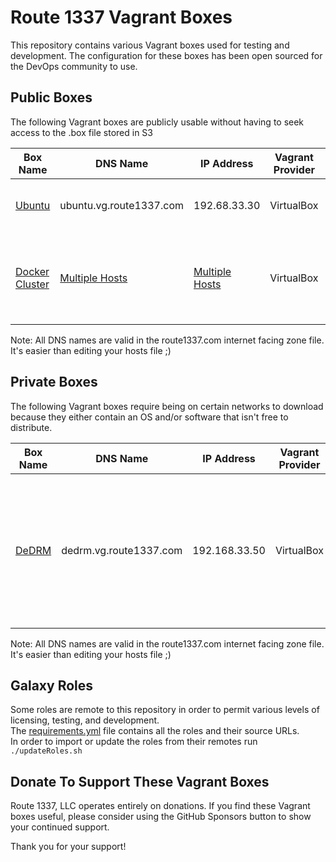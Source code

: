 Route 1337 Vagrant Boxes
========================
This repository contains various Vagrant boxes used for testing and development. The configuration for these boxes has been open sourced for the DevOps community to use. 

Public Boxes
------------
The following Vagrant boxes are publicly usable without having to seek access to the .box file stored in S3

| Box Name                                                 | DNS Name                                             | IP Address                                           | Vagrant Provider   | Description                                                                               | Purpose                                                                   |
|--------------------------------------------------------- |------------------------------------------------------|------------------------------------------------------|--------------------|-------------------------------------------------------------------------------------------|---------------------------------------------------------------------------|
| [Ubuntu](documentation/ubuntu.md)                        | ubuntu.vg.route1337.com                              | 192.68.33.30                                         | VirtualBox         | A general purpose Ubuntu 20.04 box                                                        | General quick linux testing                                               |
| [Docker Cluster](documentation/dockercluster.md)         | [Multiple Hosts](documentation/dockercluster.md)     | [Multiple Hosts](documentation/dockercluster.md)     | VirtualBox         | 3 boxes that run Ubuntu 20.04. One Docker Registry, and 2 hosts                           | Development and testing of Docker containers and/or Docker services       |

Note: All DNS names are valid in the route1337.com internet facing zone file. It's easier than editing your hosts file ;)

Private Boxes
-------------
The following Vagrant boxes require being on certain networks to download because they either contain an OS and/or software that isn't free to distribute.

| Box Name                                                 | DNS Name                             | IP Address    | Vagrant Provider   | Description                                                                                           | Purpose                                                                                             |
|----------------------------------------------------------|--------------------------------------|---------------|--------------------|-------------------------------------------------------------------------------------------------------|-----------------------------------------------------------------------------------------------------|
| [DeDRM](documentation/dedrm.md)                          | dedrm.vg.route1337.com               | 192.168.33.50 | VirtualBox         | A Windows 8.1 box with GUI that contains tools for stripping DRM from iTunes videos and Kindle eBooks | Removing DRM from content so it can be viewed on more than one brand of products                    |

Note: All DNS names are valid in the route1337.com internet facing zone file. It's easier than editing your hosts file ;)

Galaxy Roles
------------
Some roles are remote to this repository in order to permit various levels of licensing, testing, and development.  
The [requirements.yml](ansible/roles/requirements.yml) file contains all the roles and their source URLs.  
In order to import or update the roles from their remotes run `./updateRoles.sh`

Donate To Support These Vagrant Boxes
-------------------------------------
Route 1337, LLC operates entirely on donations. If you find these Vagrant boxes useful, please consider using the GitHub Sponsors button to show your continued support.

Thank you for your support!
